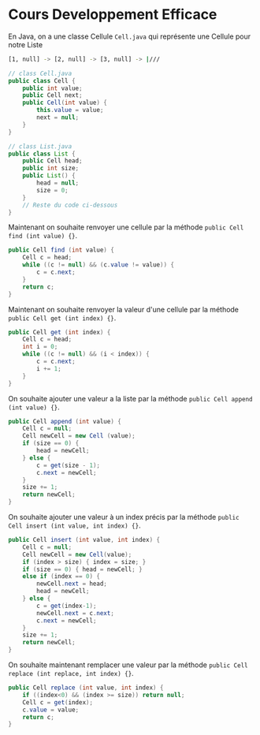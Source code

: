 # Cours Developpement Efficace

En Java, on a une classe Cellule `Cell.java` qui représente une Cellule pour notre Liste

```bash
[1, null] -> [2, null] -> [3, null] -> |///
```

```java
// class Cell.java
public class Cell {
    public int value;
    public Cell next;
    public Cell(int value) {
        this.value = value;
        next = null;
    }
}
```

```java
// class List.java
public class List {
    public Cell head;
    public int size;
    public List() {
        head = null;
        size = 0;
    }
    // Reste du code ci-dessous
}
```

Maintenant on souhaite renvoyer une cellule par la méthode `public Cell find (int value) {}`.

```java
public Cell find (int value) {
    Cell c = head;
    while ((c != null) && (c.value != value)) {
        c = c.next;
    }
    return c;
}
```

Maintenant on souhaite renvoyer la valeur d'une cellule par la méthode `public Cell get (int index) {}`.

```java
public Cell get (int index) {
    Cell c = head;
    int i = 0;
    while ((c != null) && (i < index)) {
        c = c.next;
        i += 1;
    }
}
```

On souhaite ajouter une valeur a la liste par la méthode `public Cell append (int value) {}`.

```java
public Cell append (int value) {
    Cell c = null;
    Cell newCell = new Cell (value);
    if (size == 0) {
        head = newCell;
    } else {
        c = get(size - 1);
        c.next = newCell;
    }
    size += 1;
    return newCell;
}
```

On souhaite ajouter une valeur à un index précis par la méthode `public Cell insert (int value, int index) {}`.

```java
public Cell insert (int value, int index) {
    Cell c = null;
    Cell newCell = new Cell(value);
    if (index > size) { index = size; }
    if (size == 0) { head = newCell; }
    else if (index == 0) {
        newCell.next = head;
        head = newCell;
    } else {
        c = get(index-1);
        newCell.next = c.next;
        c.next = newCell;
    }
    size += 1;
    return newCell;
}
```

On souhaite maintenant remplacer une valeur par la méthode `public Cell replace (int replace, int index) {}`.

```java
public Cell replace (int value, int index) {
    if ((index<0) && (index >= size)) return null;
    Cell c = get(index);
    c.value = value;
    return c;
}
```


